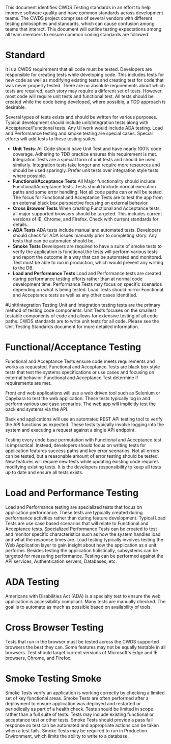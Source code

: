 This document identifies CWDS Testing standards in an effort to help improve software quality and have common standards across development teams. The CWDS project comprises of several vendors with different testing philosophies and standards, which can cause confusion among teams that interact. This document will outline testing expectations among all team members to ensure common coding standards are followed.

# Standard
It is a CWDS requirement that all code must be tested. Developers are responsible for creating tests while developing code. This includes tests for new code as well as modifying existing tests and creating test for code that was never properly tested. There are no absolute requirements about which tests are required, each story may require a different set of tests. However, most code will require unit tests and functional test. All tests should be created while the code being developed, where possible, a TDD approach is desirable.

Several types of tests exists and should be written for various purposes. Typical development should include unit/integration tests along with Acceptance/Functional tests. Any UI work would include ADA testing. Load and Performance testing and smoke testing are special cases. Special efforts will add tests to these testing suites.

* **Unit Tests**: All Code should have Unit Test and have nearly 100% code coverage. Adhering to TDD practice ensures this requirement is met. Integration Tests are a special form of unit tests and should be used similarly. Integration tests take longer and require more resources and should be used sparingly. Prefer unit tests over integration style tests where possible.
* **Functional/Acceptance Tests** All Major functionality should include Functional/Acceptance tests. Tests should include normal execution paths and some error handling. Not all code paths can or will be tested. The focus for Functional and Acceptance Tests are to test the app from an external black box perspective focusing on external behavior.
* **Cross Browser Tests** When creating Functional and Acceptance tests, all major supported browsers should be targeted. This includes current versions of IE, Chrome, and Firefox. Check with current standards for details.
* **ADA Tests** ADA tests include manual and automated tests. Developers should check for ADA issues manually prior to completing story. Any tests that can be automated should be,
* **Smoke Tests** Developers are required to have a suite of smoke tests to verify the application is functional.the tests will perform various tests and report the outcome in a way that can be automated and monitored. Test must be able to run in production, which would prevent any writing to the DB.
* **Load and Performance Tests** Load and Performance tests are created during performance testing efforts rather than at normal code development time. Performance Tests may focus on specific scenarios depending on what is being tested. Load Tests should mirror Functional and Acceptance tests as well as any other cases identified.

#Unit/Integration Testing
Unit and Integration testing tests are the primary method of testing code components. Unit Tests focuses on the smallest testable components of code and allows for extensive testing of all code paths. CWDS standards are to write unit tests for all code. Please see the Unit Testing Standards document for more detailed information.

# Functional/Acceptance Testing
Functional and Acceptance Tests ensure code meets requirements and works as requested. Functional and Acceptance Tests are black box style tests that test the systems specifications or use cases and focusing on external behavior. Functional and Acceptance Test determine if requirements are met.

Front end  web applications will use a web driven tool such as Selenium or Capybara to test the web application. These tests typically log in and perform various use case scenarios. The web app will implicitly test the back end systems via the API.

Back end applications will use an automated REST API testing tool to verify the API functions as expected. These tests typically involve logging into the system and executing a request against a single API endpoint.

Testing every code base permutation with Functional and Acceptance test is impractical. Instead, developers should focus on writing tests for application features success paths and key error scenarios. Not all errors can be tested, but a reasonable amount of error testing should be tested. New features will require new tests while updating existing code requires modifying existing tests. It is the developers responsibility to keep all tests up to date and ensure all tests exists.

# Load and Performance Testing
Load and Performance testing are specialized tests that focus on application performance. These tests are typically created during performance activities rather than during feature development. Typical Load Tests are use case based scenarios that will relate to Functional and Acceptance tests. Specialized Performance Tests can be created to test and monitor specific characteristics such as how the system handles load and what the response times are. Load testing typically involves testing the Web Application layer to gain insight about how the application as a unit performs. Besides testing the application holistically, subsystems can be targeted for measuring performance. Testing can be performed against the API services, Authentication servers, Databases, etc.

# ADA Testing
Americans with Disabilities Act (ADA) is a specialty test to ensure the web application is accessibility compliant. Many tests are manually checked. The goal is to automate as much as possible based on availability of tools.

# Cross Browser Testing
Tests that run in the browser must be tested across the CWDS supported browsers the best they can.
 Some features may not be equally testable in all browsers.
Test should target current versions of Microsoft's Edge and IE browsers, Chrome, and Firefox.

# Smoke Testing Smoke
Smoke Tests verify an application is working correctly by checking a limited set of key functional areas. Smoke Tests are often performed after a deployment to ensure application was deployed and restarted or periodically as part of a health check. Tests should be limited in scope rather than a full suite of tests. Tests may include existing functional or acceptance test or other tests. Smoke Tests should provide a pass fail response so test can be automated and appropriate actions can be taken when a test fails. Smoke Tests may be required to run in Production Environment, which limits the ability to write to a database.
